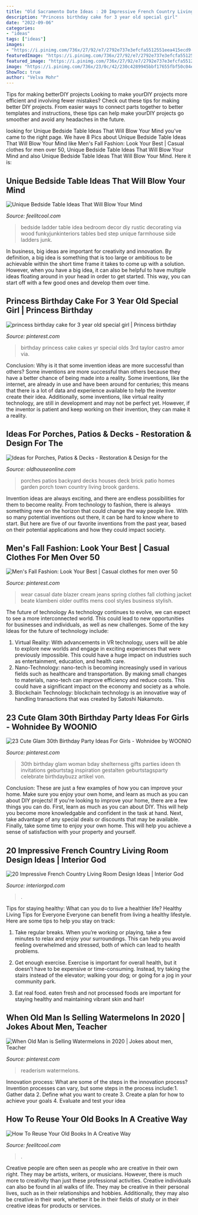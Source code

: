 ```yaml
---
title: "Old Sacramento Date Ideas : 20 Impressive French Country Living Room Design Ideas"
description: "Princess birthday cake for 3 year old special girl"
date: "2022-09-06"
categories:
- "ideas"
tags: ["ideas"]
images:
- "https://i.pinimg.com/736x/27/92/e7/2792e737e3efcfa5512551eea415ecd9--princess-birthday-cakes-princess-cakes.jpg"
featuredImage: "https://i.pinimg.com/736x/27/92/e7/2792e737e3efcfa5512551eea415ecd9--princess-birthday-cakes-princess-cakes.jpg"
featured_image: "https://i.pinimg.com/736x/27/92/e7/2792e737e3efcfa5512551eea415ecd9--princess-birthday-cakes-princess-cakes.jpg"
image: "https://i.pinimg.com/736x/23/0c/42/230c4289945bbf17655fbf50c04efc0a--th-birthday-parties-birthday-party-ideas.jpg"
ShowToc: true
author: "Velva Mohr"
---
```



Tips for making betterDIY projects
Looking to make yourDIY projects more efficient and involving fewer mistakes? Check out these tips for making better DIY projects. From easier ways to connect parts together to better templates and instructions, these tips can help make yourDIY projects go smoother and avoid any headaches in the future.

	

		
looking for Unique Bedside Table Ideas That Will Blow Your Mind you've came to the right page. We have 8 Pics about Unique Bedside Table Ideas That Will Blow Your Mind like Men&#039;s Fall Fashion: Look Your Best | Casual clothes for men over 50, Unique Bedside Table Ideas That Will Blow Your Mind and also Unique Bedside Table Ideas That Will Blow Your Mind. Here it is:
		
    
## Unique Bedside Table Ideas That Will Blow Your Mind

<img loading=lazy src="http://feelitcool.com/wp-content/uploads/2015/12/ladder-bedside-table-idea.jpg" onerror="this.onerror=null;this.src='https://tse4.mm.bing.net/th?id=OIP.qNaLwcoVU2yYeqpf4HBRygHaLm&amp;pid=15.1';" alt="Unique Bedside Table Ideas That Will Blow Your Mind">

_Source: feelitcool.com_

>bedside ladder table idea bedroom decor diy rustic decorating via wood funkyjunkinteriors tables bed step unique farmhouse side ladders junk. 

	

In business, big ideas are important for creativity and innovation. By definition, a big idea is something that is too large or ambitious to be achievable within the short time frame it takes to come up with a solution. However, when you have a big idea, it can also be helpful to have multiple ideas floating around in your head in order to get started. This way, you can start off with a few good ones and develop them over time.

    
## Princess Birthday Cake For 3 Year Old Special Girl | Princess Birthday

<img loading=lazy src="https://i.pinimg.com/736x/27/92/e7/2792e737e3efcfa5512551eea415ecd9--princess-birthday-cakes-princess-cakes.jpg" onerror="this.onerror=null;this.src='https://tse2.mm.bing.net/th?id=OIP.JQK3q4-4pB3tc8JdKdNDCQHaJ3&amp;pid=15.1';" alt="princess birthday cake for 3 year old special girl | Princess birthday">

_Source: pinterest.com_

>birthday princess cake cakes yr special olds 3rd taylor castro amor via. 

	

Conclusion: Why is it that some invention ideas are more successful than others?
Some inventions are more successful than others because they have a better chance of being made into a reality. Some inventions, like the internet, are already in use and have been around for centuries; this means that there is a lot of data and experience available to help the inventor create their idea. Additionally, some inventions, like virtual reality technology, are still in development and may not be perfect yet. However, if the inventor is patient and keep working on their invention, they can make it a reality.

    
## Ideas For Porches, Patios &amp; Decks - Restoration &amp; Design For The

<img loading=lazy src="https://www.oldhouseonline.com/.image/t_share/MTQ0NDY2OTgyNjgwNDA1OTE1/porch-patio-deck-brick-pavers.jpg" onerror="this.onerror=null;this.src='https://tse2.mm.bing.net/th?id=OIP.6FnVNl3uUt77-a7NK--2sgHaLH&amp;pid=15.1';" alt="Ideas for Porches, Patios &amp; Decks - Restoration &amp; Design for the">

_Source: oldhouseonline.com_

>porches patios backyard decks houses deck brick patio homes garden porch town country living brook gardens. 

	

Invention ideas are always exciting, and there are endless possibilities for them to become reality. From technology to fashion, there is always something new on the horizon that could change the way people live. With so many potential inventions out there, it can be hard to know where to start. But here are five of our favorite inventions from the past year, based on their potential applications and how they could impact society.

    
## Men&#039;s Fall Fashion: Look Your Best | Casual Clothes For Men Over 50

<img loading=lazy src="https://i.pinimg.com/736x/ba/c7/64/bac764f4dfcd3ae6e08e2ac8a3ec320a--wool-fabric-fall-styles.jpg" onerror="this.onerror=null;this.src='https://tse1.mm.bing.net/th?id=OIP.jpOzTEPzlbqzqs4sySIioAHaJ3&amp;pid=15.1';" alt="Men&#039;s Fall Fashion: Look Your Best | Casual clothes for men over 50">

_Source: pinterest.com_

>wear casual date blazer cream jeans spring clothes fall clothing jacket beate klambeni older outfits mens cool styles business stylish. 

	

The future of technology
As technology continues to evolve, we can expect to see a more interconnected world. This could lead to new opportunities for businesses and individuals, as well as new challenges. Some of the key Ideas for the future of technology include: 
1. Virtual Reality: With advancements in VR technology, users will be able to explore new worlds and engage in exciting experiences that were previously impossible. This could have a huge impact on industries such as entertainment, education, and health care.
2. Nano-Technology: nano-tech is becoming increasingly used in various fields such as healthcare and transportation. By making small changes to materials, nano-tech can improve efficiency and reduce costs. This could have a significant impact on the economy and society as a whole. 
3. Blockchain Technology: blockchain technology is an innovative way of handling transactions that was created by Satoshi Nakamoto.

    
## 23 Cute Glam 30th Birthday Party Ideas For Girls - Wohnidee By WOONIO

<img loading=lazy src="https://i.pinimg.com/736x/23/0c/42/230c4289945bbf17655fbf50c04efc0a--th-birthday-parties-birthday-party-ideas.jpg" onerror="this.onerror=null;this.src='https://tse2.mm.bing.net/th?id=OIP.Wh6sKFwdlb6G9fL7m2t4RQHaLG&amp;pid=15.1';" alt="23 Cute Glam 30th Birthday Party Ideas For Girls - Wohnidee by WOONIO">

_Source: pinterest.com_

>30th birthday glam woman bday shelterness gifts parties ideen th invitations geburtstag inspiration gestalten geburtstagsparty celebrate birthdaybuzz artikel von. 

	

Conclusion: These are just a few examples of how you can improve your home. Make sure you enjoy your own home, and learn as much as you can about DIY projects!
If you're looking to improve your home, there are a few things you can do. First, learn as much as you can about DIY. This will help you become more knowledgable and confident in the task at hand. Next, take advantage of any special deals or discounts that may be available. Finally, take some time to enjoy your own home. This will help you achieve a sense of satisfaction with your property and yourself.

    
## 20 Impressive French Country Living Room Design Ideas | Interior God

<img loading=lazy src="https://www.interiorgod.com/wp-content/uploads/2016/11/Elegant-French-Country-Living-Room.jpg" onerror="this.onerror=null;this.src='https://tse4.mm.bing.net/th?id=OIP.4QxFasdDbPDdpfJrcEJg3gHaLH&amp;pid=15.1';" alt="20 Impressive French Country Living Room Design Ideas | Interior God">

_Source: interiorgod.com_

>. 

	

Tips for staying healthy: What can you do to live a healthier life?
Healthy Living Tips for Everyone
Everyone can benefit from living a healthy lifestyle. Here are some tips to help you stay on track:

1. Take regular breaks. When you’re working or playing, take a few minutes to relax and enjoy your surroundings. This can help you avoid feeling overwhelmed and stressed, both of which can lead to health problems.

2. Get enough exercise. Exercise is important for overall health, but it doesn’t have to be expensive or time-consuming. Instead, try taking the stairs instead of the elevator; walking your dog; or going for a jog in your community park.

3. Eat real food. eaten fresh and not processed foods are important for staying healthy and maintaining vibrant skin and hair!

    
## When Old Man Is Selling Watermelons In 2020 | Jokes About Men, Teacher

<img loading=lazy src="https://i.pinimg.com/736x/a2/3a/c0/a23ac0ed35a8fa6a4971459ba2b2861d.jpg" onerror="this.onerror=null;this.src='https://tse1.mm.bing.net/th?id=OIP.Frtqm2QtPtVb_-8Sn7i1KAHaK4&amp;pid=15.1';" alt="When Old Man is Selling Watermelons in 2020 | Jokes about men, Teacher">

_Source: pinterest.com_

>readerism watermelons. 

	

Innovation process: What are some of the steps in the innovation process?
Invention processes can vary, but some steps in the process include:1. Gather data 2. Define what you want to create 3. Create a plan for how to achieve your goals 4. Evaluate and test your idea 
    
## How To Reuse Your Old Books In A Creative Way

<img loading=lazy src="https://feelitcool.com/wp-content/uploads/2016/11/how-to-reuse-your-old-books11.jpg" onerror="this.onerror=null;this.src='https://tse1.mm.bing.net/th?id=OIP.j8GHay5N6Z8IBYWws7DLZgHaLH&amp;pid=15.1';" alt="How To Reuse Your Old Books In A Creative Way">

_Source: feelitcool.com_

>. 

	

Creative people are often seen as people who are creative in their own right. They may be artists, writers, or musicians. However, there is much more to creativity than just these professional activities. Creative individuals can also be found in all walks of life. They may be creative in their personal lives, such as in their relationships and hobbies. Additionally, they may also be creative in their work, whether it be in their fields of study or in their creative ideas for products or services.

